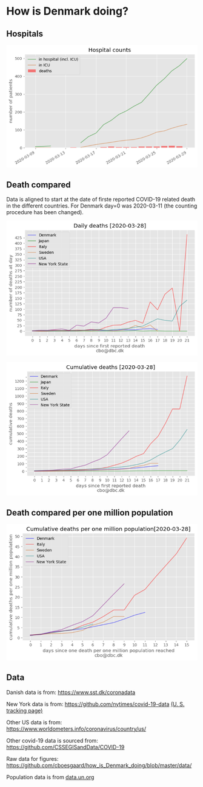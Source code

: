 # How is Denmark doing?

## Hospitals

![Hospital counts](figures/how_is_Denmark_doing_hospital.png)

## Death compared

Data is aligned to start at the date of firste reported COVID-19 related death in the different countries. For Denmark day=0 was 2020-03-11 (the counting procedure has been changed).

![Daily death counts](figures/how_is_Denmark_doing_daily.png)

![Cumulative death counts](figures/how_is_Denmark_doing_cumulative.png)

## Death compared per one million population

![Cumulative death counts](figures/how_is_Denmark_doing_cumulative_pop.png)

## Data

Danish data is from: https://www.sst.dk/coronadata

New York data is from: https://github.com/nytimes/covid-19-data [(U. S. tracking page)](https://www.nytimes.com/interactive/2020/us/coronavirus-us-cases.html)

Other US data is from: https://www.worldometers.info/coronavirus/country/us/

Other covid-19 data is sourced from: https://github.com/CSSEGISandData/COVID-19

Raw data for figures: https://github.com/cboesgaard/how_is_Denmark_doing/blob/master/data/

Population data is from [data.un.org](https://data.un.org/Data.aspx?d=PopDiv&f=variableID%3a12%3btimeID%3a83%2c84%3bvarID%3a2&c=2,4,6,7&s=_crEngNameOrderBy:asc,_timeEngNameOrderBy:desc,_varEngNameOrderBy:asc&v=1#PopDiv)




